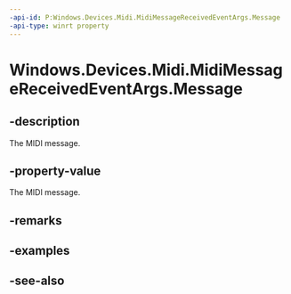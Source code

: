 ----api-id: P:Windows.Devices.Midi.MidiMessageReceivedEventArgs.Message
-api-type: winrt property
---<!-- Property syntaxpublic Windows.Devices.Midi.IMidiMessage Message { get; }--># Windows.Devices.Midi.MidiMessageReceivedEventArgs.Message## -descriptionThe MIDI message.## -property-valueThe MIDI message.## -remarks## -examples## -see-also